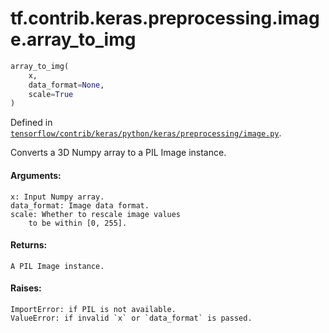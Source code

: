 <div itemscope itemtype="http://developers.google.com/ReferenceObject">
<meta itemprop="name" content="tf.contrib.keras.preprocessing.image.array_to_img" />
</div>

# tf.contrib.keras.preprocessing.image.array_to_img

``` python
array_to_img(
    x,
    data_format=None,
    scale=True
)
```



Defined in [`tensorflow/contrib/keras/python/keras/preprocessing/image.py`](https://www.tensorflow.org/code/tensorflow/contrib/keras/python/keras/preprocessing/image.py).

Converts a 3D Numpy array to a PIL Image instance.

#### Arguments:

    x: Input Numpy array.
    data_format: Image data format.
    scale: Whether to rescale image values
        to be within [0, 255].


#### Returns:

    A PIL Image instance.


#### Raises:

    ImportError: if PIL is not available.
    ValueError: if invalid `x` or `data_format` is passed.